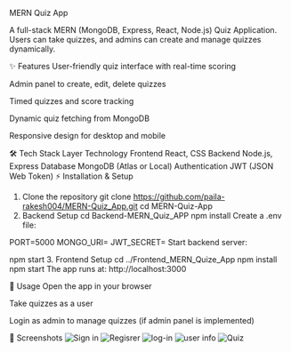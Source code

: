 MERN Quiz App



A full-stack MERN (MongoDB, Express, React, Node.js) Quiz Application. Users can take quizzes, and admins can create and manage quizzes dynamically.

✨ Features
User-friendly quiz interface with real-time scoring

Admin panel to create, edit, delete quizzes

Timed quizzes and score tracking

Dynamic quiz fetching from MongoDB

Responsive design for desktop and mobile

🛠 Tech Stack
Layer	Technology
Frontend	React, CSS
Backend	Node.js, Express
Database	MongoDB (Atlas or Local)
Authentication	JWT (JSON Web Token)
⚡ Installation & Setup
1. Clone the repository
git clone https://github.com/paila-rakesh004/MERN-Quiz_App.git
cd MERN-Quiz-App
2. Backend Setup
cd Backend-MERN_Quiz_APP
npm install
Create a .env file:

PORT=5000
MONGO_URI=<your-mongodb-connection-string>
JWT_SECRET=<your-secret-key>
Start backend server:

npm start
3. Frontend Setup
cd ../Frontend_MERN_Quize_App
npm install
npm start
The app runs at: http://localhost:3000

📖 Usage
Open the app in your browser

Take quizzes as a user

Login as admin to manage quizzes (if admin panel is implemented)

🎨 Screenshots
![Sign in](C:\MERN-Quiz-App\Frontend_MERN_Quize_App\screenshots\signin-page.png)
![Regisrer](C:\MERN-Quiz-App\Frontend_MERN_Quize_App\screenshots\register-page.png)
![log-in](C:\MERN-Quiz-App\Frontend_MERN_Quize_App\screenshots\login-page.png)
![user info](C:\MERN-Quiz-App\Frontend_MERN_Quize_App\screenshots\user-page.png)
![Quiz](C:\MERN-Quiz-App\Frontend_MERN_Quize_App\screenshots\quiz-page.png)